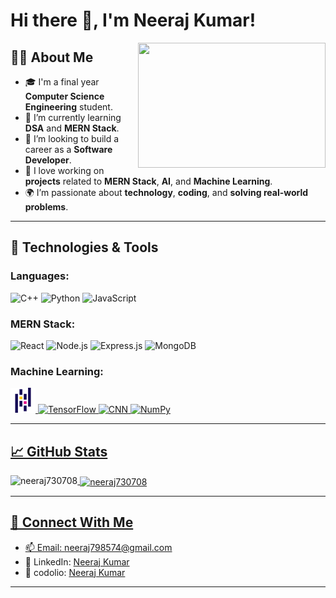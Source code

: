 # Hi there 👋, I'm Neeraj Kumar! 

<img align="right" src="https://camo.githubusercontent.com/f439125c820c4e61a4e13c7828d6eac20021a0e408b6ec6f9e0b1b2487c8de85/68747470733a2f2f6d69726f2e6d656469756d2e636f6d2f76322f726573697a653a6669743a3832382f302a37513379765349765f7430696f4a2d5a2e676966" width="300" height="200"/>

## 👨‍💻 About Me

- 🎓 I'm a final year **Computer Science Engineering** student.
- 🌱 I’m currently learning **DSA** and **MERN Stack**.
- 💼 I’m looking to build a career as a **Software Developer**.
- 🚀 I love working on **projects** related to **MERN Stack**, **AI**, and **Machine Learning**.
- 🌍 I’m passionate about **technology**, **coding**, and **solving real-world problems**.

---

## 🔧 Technologies & Tools

### Languages:
![C++](https://img.shields.io/badge/-C++-00599C?style=flat-square&logo=c%2B%2B&logoColor=white)
![Python](https://img.shields.io/badge/Python-3776AB?style=flat-square&logo=python&logoColor=white)
![JavaScript](https://img.shields.io/badge/-JavaScript-F7DF1E?style=flat-square&logo=javascript&logoColor=black)

### MERN Stack:
![React](https://img.shields.io/badge/-React-61DAFB?style=flat-square&logo=react&logoColor=black)
![Node.js](https://img.shields.io/badge/Node.js-339933?style=flat-square&logo=node.js&logoColor=white)
![Express.js](https://img.shields.io/badge/Express.js-000000?style=flat-square&logo=express&logoColor=white)
![MongoDB](https://img.shields.io/badge/MongoDB-47A248?style=flat-square&logo=mongodb&logoColor=white)

### Machine Learning:
 <a href="https://pandas.pydata.org/" target="_blank" rel="noreferrer"> <img src="https://raw.githubusercontent.com/devicons/devicon/2ae2a900d2f041da66e950e4d48052658d850630/icons/pandas/pandas-original.svg" alt="pandas" width="40" height="40"/>
![TensorFlow](https://img.shields.io/badge/TensorFlow-FF6F00?style=flat-square&logo=tensorflow&logoColor=white)
![CNN](https://img.shields.io/badge/-CNN-FF6F00?style=flat-square&logo=cnn&logoColor=white)
![NumPy](https://img.shields.io/badge/NumPy-013243?style=flat-square&logo=numpy&logoColor=white)

---

## 📈 GitHub Stats

<p><img align="left" src="https://github-readme-stats.vercel.app/api/top-langs?username=neeraj730708&show_icons=true&locale=en&layout=compact" alt="neeraj730708" /></p>

<p>&nbsp;<img align="center" src="https://github-readme-stats.vercel.app/api?username=neeraj730708&show_icons=true&locale=en" alt="neeraj730708" /></p>


---


## 📣 Connect With Me

- 📫 Email: [neeraj798574@gmail.com](mailto:neeraj798574@gmail.com)
- 🔗 LinkedIn: [Neeraj Kumar](https://www.linkedin.com/in/neeraj73070/)
- 🧩 codolio: [Neeraj Kumar](https://codolio.com/profile/neel_) 

---


